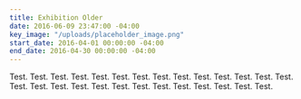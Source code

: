 ```yaml
---
title: Exhibition Older
date: 2016-06-09 23:47:00 -04:00
key_image: "/uploads/placeholder_image.png"
start_date: 2016-04-01 00:00:00 -04:00
end_date: 2016-04-30 00:00:00 -04:00
---
```


Test. Test. Test. Test. Test. Test. Test. Test. Test. Test. Test. Test. Test. Test. Test. Test. Test. Test. Test. Test. Test. Test. Test. Test. Test. Test. Test.